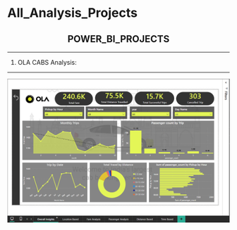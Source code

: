 # All_Analysis_Projects

<div align="center">
  <h2><strong>POWER_BI_PROJECTS</strong></h2>
</div>

---

1. OLA CABS Analysis:
----------------------

![Overall Insights](https://github.com/Atufa-Ifrah/All_Analysis_Projects/blob/main/Power-BI-Projects/1.Overall%20Insights.png)
